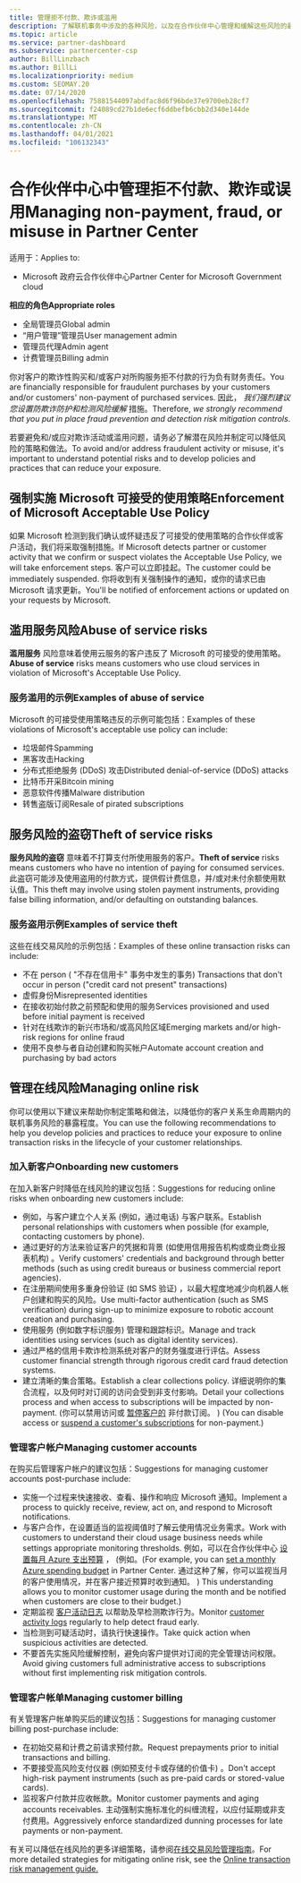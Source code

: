 ```yaml
---
title: 管理拒不付款、欺诈或滥用
description: 了解联机事务中涉及的各种风险，以及在合作伙伴中心管理和缓解这些风险的最佳实践。
ms.topic: article
ms.service: partner-dashboard
ms.subservice: partnercenter-csp
author: BillLinzbach
ms.author: BillLi
ms.localizationpriority: medium
ms.custom: SEOMAY.20
ms.date: 07/14/2020
ms.openlocfilehash: 75881544097abdfac8d6f96bde37e9700eb28cf7
ms.sourcegitcommit: f24089cd27b1de6ecf6ddbefb6cbb2d340e144de
ms.translationtype: MT
ms.contentlocale: zh-CN
ms.lasthandoff: 04/01/2021
ms.locfileid: "106132343"
---
```

# <a name="managing-non-payment-fraud-or-misuse-in-partner-center"></a><span data-ttu-id="4cc35-103">合作伙伴中心中管理拒不付款、欺诈或误用</span><span class="sxs-lookup"><span data-stu-id="4cc35-103">Managing non-payment, fraud, or misuse in Partner Center</span></span>

<span data-ttu-id="4cc35-104">适用于：</span><span class="sxs-lookup"><span data-stu-id="4cc35-104">Applies to:</span></span>

- <span data-ttu-id="4cc35-105">Microsoft 政府云合作伙伴中心</span><span class="sxs-lookup"><span data-stu-id="4cc35-105">Partner Center for Microsoft Government cloud</span></span>

<span data-ttu-id="4cc35-106">**相应的角色**</span><span class="sxs-lookup"><span data-stu-id="4cc35-106">**Appropriate roles**</span></span>

- <span data-ttu-id="4cc35-107">全局管理员</span><span class="sxs-lookup"><span data-stu-id="4cc35-107">Global admin</span></span>
- <span data-ttu-id="4cc35-108">“用户管理”管理员</span><span class="sxs-lookup"><span data-stu-id="4cc35-108">User management admin</span></span>
- <span data-ttu-id="4cc35-109">管理员代理</span><span class="sxs-lookup"><span data-stu-id="4cc35-109">Admin agent</span></span>
- <span data-ttu-id="4cc35-110">计费管理员</span><span class="sxs-lookup"><span data-stu-id="4cc35-110">Billing admin</span></span>

<span data-ttu-id="4cc35-111">你对客户的欺诈性购买和/或客户对所购服务拒不付款的行为负有财务责任。</span><span class="sxs-lookup"><span data-stu-id="4cc35-111">You are financially responsible for fraudulent purchases by your customers and/or customers' non-payment of purchased services.</span></span> <span data-ttu-id="4cc35-112">因此， *我们强烈建议您设置防欺诈防护和检测风险缓解* 措施。</span><span class="sxs-lookup"><span data-stu-id="4cc35-112">Therefore, *we strongly recommend that you put in place fraud prevention and detection risk mitigation controls*.</span></span>

<span data-ttu-id="4cc35-113">若要避免和/或应对欺诈活动或滥用问题，请务必了解潜在风险并制定可以降低风险的策略和做法。</span><span class="sxs-lookup"><span data-stu-id="4cc35-113">To avoid and/or address fraudulent activity or misuse, it's important to understand potential risks and to develop policies and practices that can reduce your exposure.</span></span>

## <a name="enforcement-of-microsoft-acceptable-use-policy"></a><span data-ttu-id="4cc35-114">强制实施 Microsoft 可接受的使用策略</span><span class="sxs-lookup"><span data-stu-id="4cc35-114">Enforcement of Microsoft Acceptable Use Policy</span></span>

<span data-ttu-id="4cc35-115">如果 Microsoft 检测到我们确认或怀疑违反了可接受的使用策略的合作伙伴或客户活动，我们将采取强制措施。</span><span class="sxs-lookup"><span data-stu-id="4cc35-115">If Microsoft detects partner or customer activity that we confirm or suspect violates the Acceptable Use Policy, we will take enforcement steps.</span></span> <span data-ttu-id="4cc35-116">客户可以立即挂起。</span><span class="sxs-lookup"><span data-stu-id="4cc35-116">The customer could be immediately suspended.</span></span> <span data-ttu-id="4cc35-117">你将收到有关强制操作的通知，或你的请求已由 Microsoft 请求更新。</span><span class="sxs-lookup"><span data-stu-id="4cc35-117">You'll be notified of enforcement actions or updated on your requests by Microsoft.</span></span>

## <a name="abuse-of-service-risks"></a><span data-ttu-id="4cc35-118">滥用服务风险</span><span class="sxs-lookup"><span data-stu-id="4cc35-118">Abuse of service risks</span></span>

<span data-ttu-id="4cc35-119">**滥用服务** 风险意味着使用云服务的客户违反了 Microsoft 的可接受的使用策略。</span><span class="sxs-lookup"><span data-stu-id="4cc35-119">**Abuse of service** risks means customers who use cloud services in violation of Microsoft's Acceptable Use Policy.</span></span>

### <a name="examples-of-abuse-of-service"></a><span data-ttu-id="4cc35-120">服务滥用的示例</span><span class="sxs-lookup"><span data-stu-id="4cc35-120">Examples of abuse of service</span></span>

<span data-ttu-id="4cc35-121">Microsoft 的可接受使用策略违反的示例可能包括：</span><span class="sxs-lookup"><span data-stu-id="4cc35-121">Examples of these violations of Microsoft's acceptable use policy can include:</span></span>

- <span data-ttu-id="4cc35-122">垃圾邮件</span><span class="sxs-lookup"><span data-stu-id="4cc35-122">Spamming</span></span>
- <span data-ttu-id="4cc35-123">黑客攻击</span><span class="sxs-lookup"><span data-stu-id="4cc35-123">Hacking</span></span>
- <span data-ttu-id="4cc35-124">分布式拒绝服务 (DDoS) 攻击</span><span class="sxs-lookup"><span data-stu-id="4cc35-124">Distributed denial-of-service (DDoS) attacks</span></span>
- <span data-ttu-id="4cc35-125">比特币开采</span><span class="sxs-lookup"><span data-stu-id="4cc35-125">Bitcoin mining</span></span>
- <span data-ttu-id="4cc35-126">恶意软件传播</span><span class="sxs-lookup"><span data-stu-id="4cc35-126">Malware distribution</span></span>
- <span data-ttu-id="4cc35-127">转售盗版订阅</span><span class="sxs-lookup"><span data-stu-id="4cc35-127">Resale of pirated subscriptions</span></span>

## <a name="theft-of-service-risks"></a><span data-ttu-id="4cc35-128">服务风险的盗窃</span><span class="sxs-lookup"><span data-stu-id="4cc35-128">Theft of service risks</span></span>

<span data-ttu-id="4cc35-129">**服务风险的盗窃** 意味着不打算支付所使用服务的客户。</span><span class="sxs-lookup"><span data-stu-id="4cc35-129">**Theft of service** risks means customers who have no intention of paying for consumed services.</span></span> <span data-ttu-id="4cc35-130">此盗窃可能涉及使用盗用的付款方式，提供假计费信息，并/或对未付余额使用默认值。</span><span class="sxs-lookup"><span data-stu-id="4cc35-130">This theft may involve using stolen payment instruments, providing false billing information, and/or defaulting on outstanding balances.</span></span>

### <a name="examples-of-service-theft"></a><span data-ttu-id="4cc35-131">服务盗用示例</span><span class="sxs-lookup"><span data-stu-id="4cc35-131">Examples of service theft</span></span>

<span data-ttu-id="4cc35-132">这些在线交易风险的示例包括：</span><span class="sxs-lookup"><span data-stu-id="4cc35-132">Examples of these online transaction risks can include:</span></span>

- <span data-ttu-id="4cc35-133">不在 person ( "不存在信用卡" 事务中发生的事务) </span><span class="sxs-lookup"><span data-stu-id="4cc35-133">Transactions that don't occur in person ("credit card not present" transactions)</span></span>
- <span data-ttu-id="4cc35-134">虚假身份</span><span class="sxs-lookup"><span data-stu-id="4cc35-134">Misrepresented identities</span></span>
- <span data-ttu-id="4cc35-135">在接收初始付款之前预配和使用的服务</span><span class="sxs-lookup"><span data-stu-id="4cc35-135">Services provisioned and used before initial payment is received</span></span>
- <span data-ttu-id="4cc35-136">针对在线欺诈的新兴市场和/或高风险区域</span><span class="sxs-lookup"><span data-stu-id="4cc35-136">Emerging markets and/or high-risk regions for online fraud</span></span>
- <span data-ttu-id="4cc35-137">使用不良参与者自动创建和购买帐户</span><span class="sxs-lookup"><span data-stu-id="4cc35-137">Automate account creation and purchasing by bad actors</span></span>

## <a name="managing-online-risk"></a><span data-ttu-id="4cc35-138">管理在线风险</span><span class="sxs-lookup"><span data-stu-id="4cc35-138">Managing online risk</span></span>

<span data-ttu-id="4cc35-139">你可以使用以下建议来帮助你制定策略和做法，以降低你的客户关系生命周期内的联机事务风险的暴露程度。</span><span class="sxs-lookup"><span data-stu-id="4cc35-139">You can use the following recommendations to help you develop policies and practices to reduce your exposure to online transaction risks in the lifecycle of your customer relationships.</span></span>

### <a name="onboarding-new-customers"></a><span data-ttu-id="4cc35-140">加入新客户</span><span class="sxs-lookup"><span data-stu-id="4cc35-140">Onboarding new customers</span></span>

<span data-ttu-id="4cc35-141">在加入新客户时降低在线风险的建议包括：</span><span class="sxs-lookup"><span data-stu-id="4cc35-141">Suggestions for reducing online risks when onboarding new customers include:</span></span>

- <span data-ttu-id="4cc35-142">例如，与客户建立个人关系 (例如，通过电话) 与客户联系。</span><span class="sxs-lookup"><span data-stu-id="4cc35-142">Establish personal relationships with customers when possible (for example, contacting customers by phone).</span></span>
- <span data-ttu-id="4cc35-143">通过更好的方法来验证客户的凭据和背景 (如使用信用报告机构或商业商业报表机构) 。</span><span class="sxs-lookup"><span data-stu-id="4cc35-143">Verify customers' credentials and background through better methods (such as using credit bureaus or business commercial report agencies).</span></span>
- <span data-ttu-id="4cc35-144">在注册期间使用多重身份验证 (如 SMS 验证) ，以最大程度地减少向机器人帐户创建和购买的风险。</span><span class="sxs-lookup"><span data-stu-id="4cc35-144">Use multi-factor authentication (such as SMS verification) during sign-up to minimize exposure to robotic account creation and purchasing.</span></span>
- <span data-ttu-id="4cc35-145">使用服务 (例如数字标识服务) 管理和跟踪标识。</span><span class="sxs-lookup"><span data-stu-id="4cc35-145">Manage and track identities using services (such as digital identity services).</span></span>
- <span data-ttu-id="4cc35-146">通过严格的信用卡欺诈检测系统对客户的财务强度进行评估。</span><span class="sxs-lookup"><span data-stu-id="4cc35-146">Assess customer financial strength through rigorous credit card fraud detection systems.</span></span>
- <span data-ttu-id="4cc35-147">建立清晰的集合策略。</span><span class="sxs-lookup"><span data-stu-id="4cc35-147">Establish a clear collections policy.</span></span> <span data-ttu-id="4cc35-148">详细说明你的集合流程，以及何时对订阅的访问会受到非支付影响。</span><span class="sxs-lookup"><span data-stu-id="4cc35-148">Detail your collections process and when access to subscriptions will be impacted by non-payment.</span></span> <span data-ttu-id="4cc35-149"> (你可以禁用访问或 [暂停客户的](create-a-new-subscription.md#suspend-a-subscription) 非付款订阅。 ) </span><span class="sxs-lookup"><span data-stu-id="4cc35-149">(You can disable access or [suspend a customer's subscriptions](create-a-new-subscription.md#suspend-a-subscription) for non-payment.)</span></span>

### <a name="managing-customer-accounts"></a><span data-ttu-id="4cc35-150">管理客户帐户</span><span class="sxs-lookup"><span data-stu-id="4cc35-150">Managing customer accounts</span></span>

<span data-ttu-id="4cc35-151">在购买后管理客户帐户的建议包括：</span><span class="sxs-lookup"><span data-stu-id="4cc35-151">Suggestions for managing customer accounts post-purchase include:</span></span>

- <span data-ttu-id="4cc35-152">实施一个过程来快速接收、查看、操作和响应 Microsoft 通知。</span><span class="sxs-lookup"><span data-stu-id="4cc35-152">Implement a process to quickly receive, review, act on, and respond to Microsoft notifications.</span></span>
- <span data-ttu-id="4cc35-153">与客户合作，在设置适当的监视阈值时了解云使用情况业务需求。</span><span class="sxs-lookup"><span data-stu-id="4cc35-153">Work with customers to understand their cloud usage business needs while settings appropriate monitoring thresholds.</span></span> <span data-ttu-id="4cc35-154">例如，可以在合作伙伴中心 [设置每月 Azure 支出预算](set-an-azure-spending-budget-for-your-customers.md) ， (例如。</span><span class="sxs-lookup"><span data-stu-id="4cc35-154">(For example, you can [set a monthly Azure spending budget](set-an-azure-spending-budget-for-your-customers.md) in Partner Center.</span></span> <span data-ttu-id="4cc35-155">通过这种了解，你可以监视当月的客户使用情况，并在客户接近预算时收到通知。 ) </span><span class="sxs-lookup"><span data-stu-id="4cc35-155">This understanding allows you to monitor customer usage during the month and be notified when customers are close to their budget.)</span></span>
- <span data-ttu-id="4cc35-156">定期监视 [客户活动日志](activity-logs.md) 以帮助及早检测欺诈行为。</span><span class="sxs-lookup"><span data-stu-id="4cc35-156">Monitor [customer activity logs](activity-logs.md) regularly to help detect fraud early.</span></span>
- <span data-ttu-id="4cc35-157">当检测到可疑活动时，请执行快速操作。</span><span class="sxs-lookup"><span data-stu-id="4cc35-157">Take quick action when suspicious activities are detected.</span></span>
- <span data-ttu-id="4cc35-158">不要首先实施风险缓解控制，避免向客户提供对订阅的完全管理访问权限。</span><span class="sxs-lookup"><span data-stu-id="4cc35-158">Avoid giving customers full administrative access to subscriptions without first implementing risk mitigation controls.</span></span>

### <a name="managing-customer-billing"></a><span data-ttu-id="4cc35-159">管理客户帐单</span><span class="sxs-lookup"><span data-stu-id="4cc35-159">Managing customer billing</span></span>

<span data-ttu-id="4cc35-160">有关管理客户帐单购买后的建议包括：</span><span class="sxs-lookup"><span data-stu-id="4cc35-160">Suggestions for managing customer billing post-purchase include:</span></span>

- <span data-ttu-id="4cc35-161">在初始交易和计费之前请求预付款。</span><span class="sxs-lookup"><span data-stu-id="4cc35-161">Request prepayments prior to initial transactions and billing.</span></span>
- <span data-ttu-id="4cc35-162">不要接受高风险支付仪器 (例如预支付卡或存储的价值卡) 。</span><span class="sxs-lookup"><span data-stu-id="4cc35-162">Don't accept high-risk payment instruments (such as pre-paid cards or stored-value cards).</span></span>
- <span data-ttu-id="4cc35-163">监视客户付款并应收帐款。</span><span class="sxs-lookup"><span data-stu-id="4cc35-163">Monitor customer payments and aging accounts receivables.</span></span> <span data-ttu-id="4cc35-164">主动强制实施标准化的纠缠流程，以应付延期或非支付费用。</span><span class="sxs-lookup"><span data-stu-id="4cc35-164">Aggressively enforce standardized dunning processes for late payments or non-payment.</span></span>

<span data-ttu-id="4cc35-165">有关可以降低在线风险的更多详细策略，请参阅[在线交易风险管理指南](https://query.prod.cms.rt.microsoft.com/cms/api/am/binary/RE4Bhtt)。</span><span class="sxs-lookup"><span data-stu-id="4cc35-165">For more detailed strategies for mitigating online risk, see the [Online transaction risk management guide.](https://query.prod.cms.rt.microsoft.com/cms/api/am/binary/RE4Bhtt)</span></span>

